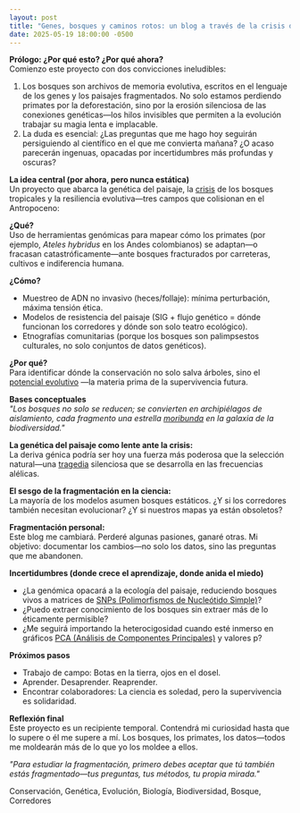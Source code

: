 ```yaml
---  
layout: post  
title: "Genes, bosques y caminos rotos: un blog a través de la crisis de los paisajes primates."
date: 2025-05-19 18:00:00 -0500  
--- 
```

**Prólogo: ¿Por qué esto? ¿Por qué ahora?**  
Comienzo este proyecto con dos convicciones ineludibles:  

1. Los bosques son archivos de memoria evolutiva, escritos en el lenguaje de los genes y los paisajes fragmentados. No solo estamos perdiendo primates por la deforestación, sino por la erosión silenciosa de las conexiones genéticas—los hilos invisibles que permiten a la evolución trabajar su magia lenta e implacable.  
2. La duda es esencial: ¿Las preguntas que me hago hoy seguirán persiguiendo al científico en el que me convierta mañana? ¿O acaso parecerán ingenuas, opacadas por incertidumbres más profundas y oscuras?  

**La idea central (por ahora, pero nunca estática)**  
Un proyecto que abarca la genética del paisaje, la <u>crisis</u> de los bosques tropicales y la resiliencia evolutiva—tres campos que colisionan en el Antropoceno:  

**¿Qué?**  
Uso de herramientas genómicas para mapear cómo los primates (por ejemplo, *Ateles hybridus* en los Andes colombianos) se adaptan—o fracasan catastróficamente—ante bosques fracturados por carreteras, cultivos e indiferencia humana.  

**¿Cómo?**  
- Muestreo de ADN no invasivo (heces/follaje): mínima perturbación, máxima tensión ética.  
- Modelos de resistencia del paisaje (SIG + flujo genético = dónde funcionan los corredores y dónde son solo teatro ecológico).  
- Etnografías comunitarias (porque los bosques son palimpsestos culturales, no solo conjuntos de datos genéticos).  

**¿Por qué?**  
Para identificar dónde la conservación no solo salva árboles, sino el <u>potencial evolutivo</u>
—la materia prima de la supervivencia futura.  

**Bases conceptuales**  
*"Los bosques no solo se reducen; se convierten en archipiélagos de aislamiento, cada fragmento una estrella <u>moribunda</u> en la galaxia de la biodiversidad."*  

**La genética del paisaje como lente ante la crisis:**  
La deriva génica podría ser hoy una fuerza más poderosa que la selección natural—una <u>tragedia</u> silenciosa que se desarrolla en las frecuencias alélicas.  

**El sesgo de la fragmentación en la ciencia:**  
La mayoría de los modelos asumen bosques estáticos. ¿Y si los corredores también necesitan evolucionar? ¿Y si nuestros mapas ya están obsoletos?  

**Fragmentación personal:**  
Este blog me cambiará. Perderé algunas pasiones, ganaré otras. Mi objetivo: documentar los cambios—no solo los datos, sino las preguntas que me abandonen.  

**Incertidumbres (donde crece el aprendizaje, donde anida el miedo)**  
- ¿La genómica opacará a la ecología del paisaje, reduciendo bosques vivos a matrices de <u>SNPs (Polimorfismos de Nucleótido Simple)</u>?  
- ¿Puedo extraer conocimiento de los bosques sin extraer más de lo éticamente permisible? 
- ¿Me seguirá importando la heterocigosidad cuando esté inmerso en gráficos <u>PCA (Análisis de Componentes Principales)</u> y valores p?  

**Próximos pasos**  
- Trabajo de campo: Botas en la tierra, ojos en el dosel.  
- Aprender. Desaprender. Reaprender.  
- Encontrar colaboradores: La ciencia es soledad, pero la supervivencia es solidaridad.  

**Reflexión final**  
Este proyecto es un recipiente temporal. Contendrá mi curiosidad hasta que lo supere o él me supere a mí. Los bosques, los primates, los datos—todos me moldearán más de lo que yo los moldee a ellos.  

*"Para estudiar la fragmentación, primero debes aceptar que tú también estás fragmentado—tus preguntas, tus métodos, tu propia mirada."*  

Conservación, Genética, Evolución, Biología, Biodiversidad, Bosque, Corredores  
